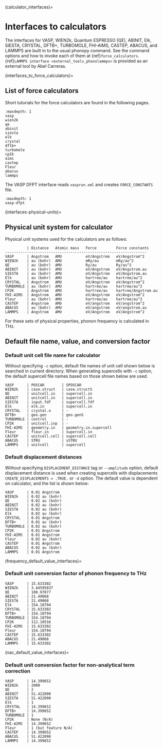 (calculator_interfaces)=

# Interfaces to calculators

The interfaces for VASP, WIEN2k, Quantum ESPRESSO (QE), ABINIT, Elk, SIESTA,
CRYSTAL, DFTB+, TURBOMOLE, FHI-AIMS, CASTEP, ABACUS, and LAMMPS are built in to
the usual phonopy command. See the command options and how to invoke each of
them at {ref}`force_calculators`. {ref}`LAMMPS interface
<external_tools_phonolammps>` is provided as an external tool by Abel Carreras.

(interfaces_to_force_calculators)=

## List of force calculators

Short tutorials for the force calculators are found in the following pages.

```{toctree}
:maxdepth: 1
vasp
wien2k
qe
abinit
siesta
elk
crystal
dftb+
turbomole
cp2k
aims
castep
Fleur
abacus
lammps
```

The VASP DFPT interface reads `vasprun.xml` and creates `FORCE_CONSTANTS` file.

```{toctree}
:maxdepth: 1
vasp-dfpt
```

(interfaces-physical-units)=
## Physical unit system for calculator

Physical unit systems used for the calculators are as follows:

```
          | Distance   Atomic mass   Force         Force constants
-----------------------------------------------------------------
VASP      | Angstrom   AMU           eV/Angstrom   eV/Angstrom^2
WIEN2k    | au (bohr)  AMU           mRy/au        mRy/au^2
QE        | au (bohr)  AMU           Ry/au         Ry/au^2
ABINIT    | au (bohr)  AMU           eV/Angstrom   eV/Angstrom.au
SIESTA    | au (bohr)  AMU           eV/Angstrom   eV/Angstrom.au
Elk       | au (bohr)  AMU           hartree/au    hartree/au^2
CRYSTAL   | Angstrom   AMU           eV/Angstrom   eV/Angstrom^2
TURBOMOLE | au (bohr)  AMU           hartree/au    hartree/au^2
CP2K      | Angstrom   AMU           hartree/au    hartree/Angstrom.au
FHI-AIMS  | Angstrom   AMU           eV/Angstrom   eV/Angstrom^2
Fleur     | au (bohr)  AMU           hartree/au    hartree/au^2
CASTEP    | Angstrom   AMU           eV/angstrom   eV/angstrom^2
ABACUS    | au (bohr)  AMU           eV/angstrom   eV/angstrom.au
LAMMPS    | Angstrom   AMU           eV/Angstrom   eV/Angstrom^2
```

For these sets of physical properties, phonon frequency is calculated in THz.

## Default file name, value, and conversion factor

### Default unit cell file name for calculator

Without specifying `-c` option, default file names of unit cell shown below is
searched in current directory. When generating supercells with `-c` option,
the default supercell file names based on those shown below are used.

```
VASP      | POSCAR        | SPOSCAR
WIEN2k    | case.struct   | case.structS
QE        | unitcell.in   | supercell.in
ABINIT    | unitcell.in   | supercell.in
SIESTA    | input.fdf     | supercell.fdf
Elk       | elk.in        | supercell.in
CRYSTAL   | crystal.o     | -
DFTB+     | geo.gen       | geo.genS
TURBOMOLE | control       | -
CP2K      | unitcell.inp  | -
FHI-AIMS  | geometry.in   | geometry.in.supercell
Fleur     | fleur.in      | supercell.in
CASTEP    | unitcell.cell | supercell.cell
ABACUS    | STRU          | sSTRU
LAMMPS    | unitcell      | supercell
```

### Default displacement distances

Without specifying `DISPLACEMENT_DISTANCE` tag or `--amplitude` option, default
displacement distance is used when creating supercells with displacements
`CREATE_DISPLACEMENTS = .TRUE.` or `-d` option. The default value is dependent
on calculator, and the list is shown below:

```
VASP      | 0.01 Angstrom
WIEN2k    | 0.02 au (bohr)
QE        | 0.02 au (bohr)
ABINIT    | 0.02 au (bohr)
SIESTA    | 0.02 au (bohr)
Elk       | 0.02 au (bohr)
CRYSTAL   | 0.01 Angstrom
DFTB+     | 0.01 au (bohr)
TURBOMOLE | 0.02 au (bohr)
CP2K      | 0.01 Angstrom
FHI-AIMS  | 0.01 Angstrom
Fleur     | 0.02 au (bohr)
CASTEP    | 0.01 Angstrom
ABACUS    | 0.02 au (bohr)
LAMMPS    | 0.01 Angstrom
```

(frequency_default_value_interfaces)=

### Default unit conversion factor of phonon frequency to THz

```
VASP      | 15.633302
WIEN2k    | 3.44595837
QE        | 108.97077
ABINIT    | 21.49068
SIESTA    | 21.49068
Elk       | 154.10794
CRYSTAL   | 15.633302
DFTB+     | 154.10794
TURBOMOLE | 154.10794
CP2K      | 112.10516
FHI-AIMS  | 15.633302
Fleur     | 154.10794
CASTEP    | 15.633302
ABACUS    | 21.49068
LAMMPS    | 15.633302
```

(nac_default_value_interfaces)=

### Default unit conversion factor for non-analytical term correction

```
VASP      | 14.399652
WIEN2k    | 2000
QE        | 2
ABINIT    | 51.422090
SIESTA    | 51.422090
Elk       | 1
CRYSTAL   | 14.399652
DFTB+     | 14.399652
TURBOMOLE | 1
CP2K      | None (N/A)
FHI-AIMS  | 14.399652
Fleur     | 1 (but feature N/A)
CASTEP    | 14.399652
ABACUS    | 51.422090
LAMMPS    | 14.399652
```
